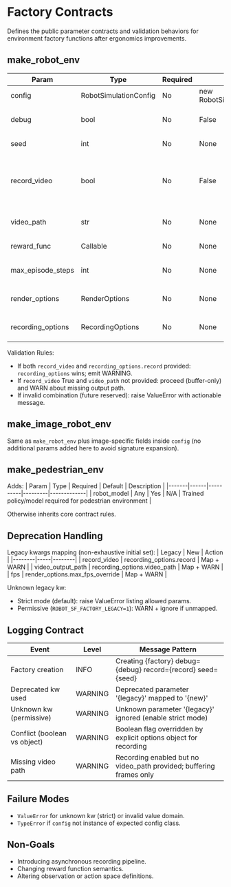 # Factory Contracts

Defines the public parameter contracts and validation behaviors for environment factory functions after ergonomics improvements.

## make_robot_env
| Param | Type | Required | Default | Description |
|-------|------|----------|---------|-------------|
| config | RobotSimulationConfig | No | new RobotSimulationConfig() | Unified simulation configuration |
| debug | bool | No | False | Enable interactive / detailed rendering mode |
| seed | int | No | None | Deterministic seed for env RNG |
| record_video | bool | No | False | Convenience flag to enable recording (creates RecordingOptions if none) |
| video_path | str | No | None | Convenience path (paired with record_video) |
| reward_func | Callable | No | None | Optional override reward function |
| max_episode_steps | int | No | None | Optional wrapper to cap episode length |
| render_options | RenderOptions | No | None | Advanced rendering customization |
| recording_options | RecordingOptions | No | None | Advanced recording customization |

Validation Rules:
- If both `record_video` and `recording_options.record` provided: `recording_options` wins; emit WARNING.
- If `record_video` True and `video_path` not provided: proceed (buffer-only) and WARN about missing output path.
- If invalid combination (future reserved): raise ValueError with actionable message.

## make_image_robot_env
Same as `make_robot_env` plus image-specific fields inside `config` (no additional params added here to avoid signature expansion).

## make_pedestrian_env
Adds:
| Param | Type | Required | Default | Description |
|-------|------|----------|---------|-------------|
| robot_model | Any | Yes | N/A | Trained policy/model required for pedestrian environment |

Otherwise inherits core contract rules.

## Deprecation Handling
Legacy kwargs mapping (non-exhaustive initial set):
| Legacy | New | Action |
|--------|-----|--------|
| record_video | recording_options.record | Map + WARN |
| video_output_path | recording_options.video_path | Map + WARN |
| fps | render_options.max_fps_override | Map + WARN |

Unknown legacy kw:
- Strict mode (default): raise ValueError listing allowed params.
- Permissive (`ROBOT_SF_FACTORY_LEGACY=1`): WARN + ignore if unmapped.

## Logging Contract
| Event | Level | Message Pattern |
|-------|-------|-----------------|
| Factory creation | INFO | Creating {factory} debug={debug} record={record} seed={seed} |
| Deprecated kw used | WARNING | Deprecated parameter '{legacy}' mapped to '{new}' | 
| Unknown kw (permissive) | WARNING | Unknown parameter '{legacy}' ignored (enable strict mode) |
| Conflict (boolean vs object) | WARNING | Boolean flag overridden by explicit options object for recording |
| Missing video path | WARNING | Recording enabled but no video_path provided; buffering frames only |

## Failure Modes
- `ValueError` for unknown kw (strict) or invalid value domain.
- `TypeError` if `config` not instance of expected config class.

## Non-Goals
- Introducing asynchronous recording pipeline.
- Changing reward function semantics.
- Altering observation or action space definitions.
